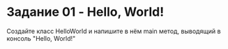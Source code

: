 # Задание 01 - Hello, World!

Создайте класс HelloWorld и напишите в нём main метод, выводящий в консоль "Hello, World!"